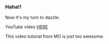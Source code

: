 ### Haha!!

Now it's my turn to dazzle.

YouTube video [HERE](https://www.youtube.com/watch?v=MvcDM2nLdzI&t=2397s&ab_channel=DataWithMo)

This video tutorial from MO is just too awesome.

